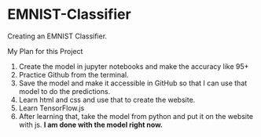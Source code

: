 # EMNIST-Classifier
Creating an EMNIST Classifier. 

My Plan for this Project

1. Create the model in jupyter notebooks and make the accuracy like 95+
2. Practice Github from the terminal.
3. Save the model and make it accessible in GitHub so that I can use that model to do the predictions.
4. Learn html and css and use that to create the website. 
5. Learn TensorFlow.js
6. After learning that, take the model from python and put it on the website with js.
**I am done with the model right now.**
